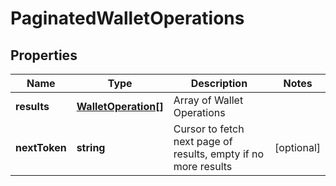 # PaginatedWalletOperations

## Properties

Name | Type | Description | Notes
------------ | ------------- | ------------- | -------------
**results** | [**WalletOperation[]**](WalletOperation.md) | Array of Wallet Operations |
**nextToken** | **string** | Cursor to fetch next page of results, empty if no more results |  [optional]  
